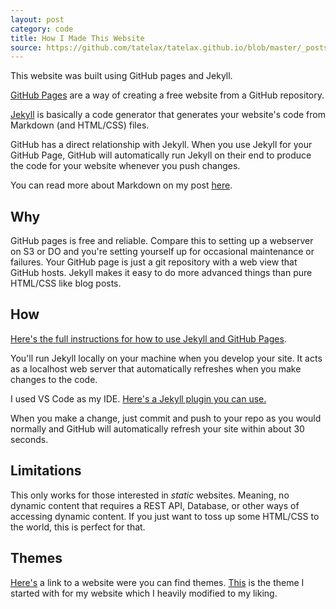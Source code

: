 ```yaml
---
layout: post
category: code
title: How I Made This Website
source: https://github.com/tatelax/tatelax.github.io/blob/master/_posts/2021-10-13-how-i-made-this-website.md
---
```


This website was built using GitHub pages and Jekyll.

[GitHub Pages](https://pages.github.com/)  are a way of creating a free website from a GitHub repository.

[Jekyll](https://jekyllrb.com/) is basically a code generator that generates your website's code from Markdown (and HTML/CSS) files.

GitHub has a direct relationship with Jekyll. When you use Jekyll for your GitHub Page, GitHub will automatically run Jekyll on their end to produce the code for your website whenever you push changes.

You can read more about Markdown on my post [here](https://tate.sh/code/2021/10/11/markdown-everything.html).

## Why

GitHub pages is free and reliable. Compare this to setting up a webserver on S3 or DO and you're setting yourself up for occasional maintenance or failures. Your GitHub page is just a git repository with a web view that GitHub hosts. Jekyll makes it easy to do more advanced things than pure HTML/CSS like blog posts.

## How

[Here's the full instructions for how to use Jekyll and GitHub Pages](https://docs.github.com/en/pages/setting-up-a-github-pages-site-with-jekyll).

You'll run Jekyll locally on your machine when you develop your site. It acts as a localhost web server that automatically refreshes when you make changes to the code.

I used VS Code as my IDE. [Here's a Jekyll plugin you can use.](https://marketplace.visualstudio.com/items?itemName=Dedsec727.jekyll-run)

When you make a change, just commit and push to your repo as you would normally and GitHub will automatically refresh your site within about 30 seconds.

## Limitations

This only works for those interested in *static* websites. Meaning, no dynamic content that requires a REST API, Database, or other ways of accessing dynamic content. If you just want to toss up some HTML/CSS to the world, this is perfect for that.

## Themes

[Here's](https://jekyllthemes.io/) a link to a website were you can find themes. [This](https://riggraz.dev/no-style-please/) is the theme I started with for my website which I heavily modified to my liking.